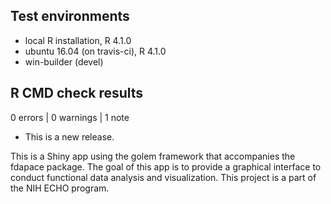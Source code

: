 ## Test environments
* local R installation, R 4.1.0
* ubuntu 16.04 (on travis-ci), R 4.1.0
* win-builder (devel)

## R CMD check results

0 errors | 0 warnings | 1 note

* This is a new release.

This is a Shiny app using the golem framework that accompanies the fdapace package.
The goal of this app is to provide a graphical interface to conduct functional data analysis
and visualization. This project is a part of the NIH ECHO program. 

